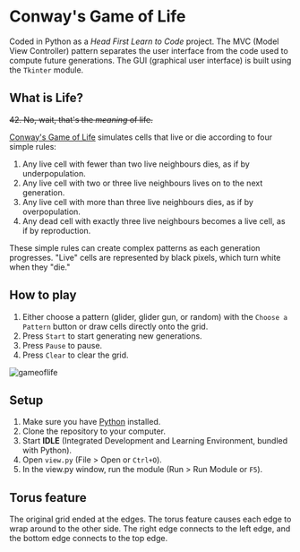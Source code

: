 # Conway's Game of Life
Coded in Python as a *Head First Learn to Code* project. The MVC (Model View Controller) pattern separates the user interface from the code used to compute future generations. The GUI (graphical user interface) is built using the `Tkinter` module.
## What is Life?
~~42. No, wait, that's the *meaning* of life.~~ 

[Conway's Game of Life](https://en.wikipedia.org/wiki/Conway%27s_Game_of_Life) simulates cells that live or die according to four simple rules:
1. Any live cell with fewer than two live neighbours dies, as if by underpopulation.
2. Any live cell with two or three live neighbours lives on to the next generation.
3. Any live cell with more than three live neighbours dies, as if by overpopulation.
4. Any dead cell with exactly three live neighbours becomes a live cell, as if by reproduction.

These simple rules can create complex patterns as each generation progresses. "Live" cells are represented by black pixels, which turn white when they "die."
## How to play
1. Either choose a pattern (glider, glider gun, or random) with the `Choose a Pattern` button or draw cells directly onto the grid.
2. Press `Start` to start generating new generations.
3. Press `Pause` to pause.
4. Press `Clear` to clear the grid.

![gameoflife](https://user-images.githubusercontent.com/31776312/156870959-91cd29be-6426-4bc7-af63-6f402ff08bfe.gif)

## Setup
1. Make sure you have [Python](https://www.python.org/downloads/) installed.
2. Clone the repository to your computer.
3. Start **IDLE** (Integrated Development and Learning Environment, bundled with Python).
4. Open `view.py` (File > Open or `Ctrl+O`).
5. In the view.py window, run the module (Run > Run Module or `F5`).
## Torus feature
The original grid ended at the edges. The torus feature causes each edge to wrap around to the other side. The right edge connects to the left edge, and the bottom edge connects to the top edge. 
